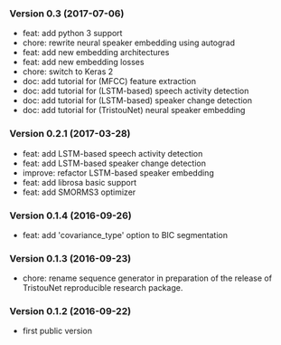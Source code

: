 ### Version 0.3 (2017-07-06)

  - feat: add python 3 support
  - chore: rewrite neural speaker embedding using autograd
  - feat: add new embedding architectures
  - feat: add new embedding losses
  - chore: switch to Keras 2
  - doc: add tutorial for (MFCC) feature extraction
  - doc: add tutorial for (LSTM-based) speech activity detection
  - doc: add tutorial for (LSTM-based) speaker change detection
  - doc: add tutorial for (TristouNet) neural speaker embedding

### Version 0.2.1 (2017-03-28)

  - feat: add LSTM-based speech activity detection
  - feat: add LSTM-based speaker change detection
  - improve: refactor LSTM-based speaker embedding
  - feat: add librosa basic support
  - feat: add SMORMS3 optimizer

### Version 0.1.4 (2016-09-26)

  - feat: add 'covariance_type' option to BIC segmentation

### Version 0.1.3 (2016-09-23)

  - chore: rename sequence generator in preparation of the release of
    TristouNet reproducible research package.

### Version 0.1.2 (2016-09-22)

  - first public version
